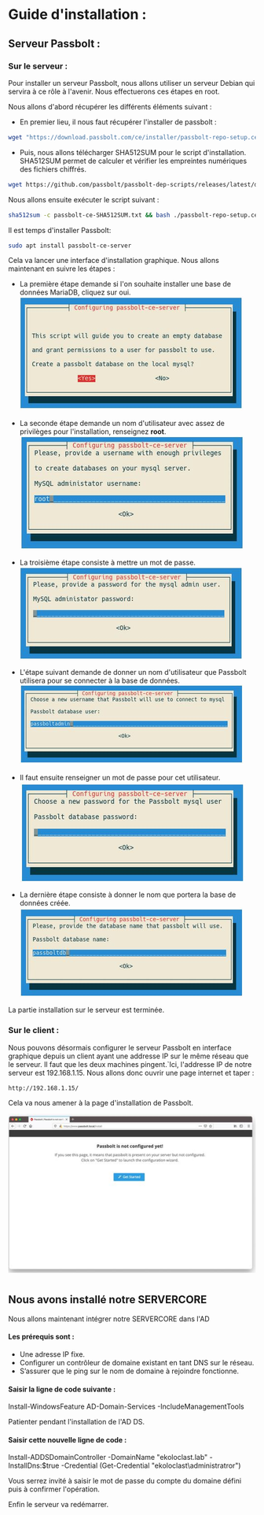 # Guide d'installation : 

## Serveur Passbolt : 

### Sur le serveur : 

Pour installer un serveur Passbolt, nous allons utiliser un serveur Debian qui servira à ce rôle à l'avenir.  Nous effectuerons ces étapes en root.  

Nous allons d'abord récupérer les différents éléments suivant :   
- En premier lieu, il nous faut récupérer l'installer de passbolt :
```Bash 
wget "https://download.passbolt.com/ce/installer/passbolt-repo-setup.ce.sh"
```

- Puis, nous allons télécharger SHA512SUM pour le script d'installation. SHA512SUM permet de calculer et vérifier les empreintes numériques des fichiers chiffrés.
```Bash
wget https://github.com/passbolt/passbolt-dep-scripts/releases/latest/download/passbolt-ce-SHA512SUM.txt
```

Nous allons ensuite exécuter le script suivant : 
```Bash
sha512sum -c passbolt-ce-SHA512SUM.txt && bash ./passbolt-repo-setup.ce.sh  || echo \"Bad checksum. Aborting\" && rm -f passbolt-repo-setup.ce.sh
```

Il est temps d'installer Passbolt: 
```Bash
sudo apt install passbolt-ce-server
```

Cela va lancer une interface d'installation graphique. Nous allons maintenant en suivre les étapes : 

- La première étape demande si l'on souhaite installer une base de données MariaDB, cliquez sur oui.  
![img](https://github.com/ThomasDominici/TSSR-Projet3-Groupe_1-BuildYourInfra/blob/Ressources_Images/ImagesInstallPassbolt/passbolt1.JPG?raw=true)
  
- La seconde étape demande un nom d'utilisateur avec assez de privilèges pour l'installation, renseignez **root**.  
![img](https://github.com/ThomasDominici/TSSR-Projet3-Groupe_1-BuildYourInfra/blob/Ressources_Images/ImagesInstallPassbolt/passbolt2.JPG?raw=true)
  
- La troisième étape consiste à mettre un mot de passe.  
![img](https://github.com/ThomasDominici/TSSR-Projet3-Groupe_1-BuildYourInfra/blob/Ressources_Images/ImagesInstallPassbolt/passbolt3.JPG?raw=true)
  
- L'étape suivant demande de donner un nom d'utilisateur que Passbolt utilisera pour se connecter à la base de données.  
![img](https://github.com/ThomasDominici/TSSR-Projet3-Groupe_1-BuildYourInfra/blob/Ressources_Images/ImagesInstallPassbolt/passbolt4.JPG?raw=true)
  
- Il faut ensuite renseigner un mot de passe pour cet utilisateur.  
![img](https://github.com/ThomasDominici/TSSR-Projet3-Groupe_1-BuildYourInfra/blob/Ressources_Images/ImagesInstallPassbolt/passbolt5.JPG?raw=true)
  
- La dernière étape consiste à donner le nom que portera la base de données créée.  
![img](https://github.com/ThomasDominici/TSSR-Projet3-Groupe_1-BuildYourInfra/blob/Ressources_Images/ImagesInstallPassbolt/passbolt6.JPG?raw=true)

La partie installation sur le serveur est terminée.

### Sur le client : 

Nous pouvons désormais configurer le serveur Passbolt en interface graphique depuis un client ayant une addresse IP sur le même réseau que le serveur. Il faut que les deux machines pingent.`Ici, l'addresse IP de notre serveur est 192.168.1.15.
Nous allons donc ouvrir une page internet et taper :
```
http://192.168.1.15/
```

Cela va nous amener à la page d'installation de Passbolt.  

![img](https://github.com/ThomasDominici/TSSR-Projet3-Groupe_1-BuildYourInfra/blob/Ressources_Images/ImagesInstallPassbolt/passbolt7.JPG?raw=true)  



#

## Nous avons installé notre SERVERCORE

Nous allons maintenant intégrer notre SERVERCORE dans l'AD 

#### Les prérequis sont :

- Une adresse IP fixe.
- Configurer un contrôleur de domaine existant en tant DNS sur le réseau.
- S’assurer que le ping sur le nom de domaine à rejoindre fonctionne.

#### Saisir la ligne de code suivante :
Install-WindowsFeature AD-Domain-Services -IncludeManagementTools

Patienter pendant l'installation de l'AD DS.

#### Saisir cette nouvelle ligne de code :
Install-ADDSDomainController -DomainName "ekoloclast.lab" -InstallDns:$true -Credential (Get-Credential "ekoloclast\administratror")

Vous serrez invité à saisir le mot de passe du compte du domaine défini puis à confirmer l'opération.

Enfin le serveur va redémarrer.
